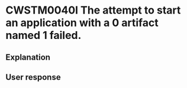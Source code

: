 # CWSTM0040I The attempt to start an application with a 0 artifact named 1 failed.

## Explanation

## User response